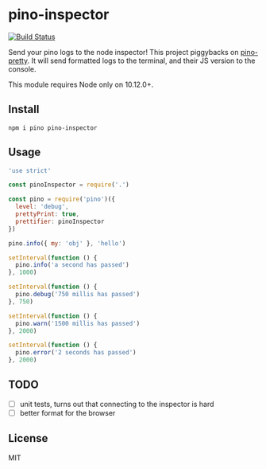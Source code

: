 # pino-inspector

[![Build Status](https://dev.azure.com/pinojs/pino-inspector/_apis/build/status/pinojs.pino-inspector)](https://dev.azure.com/pinojs/pino-inspector/_build/latest?definitionId=1)

Send your pino logs to the node inspector!
This project piggybacks on
[pino-pretty](https://github.com/pinojs/pino-pretty).
It will send formatted logs to the terminal, and their JS version to the
console.

This module requires Node only on 10.12.0+.

## Install

```
npm i pino pino-inspector
```

## Usage

```js
'use strict'

const pinoInspector = require('.')

const pino = require('pino')({
  level: 'debug',
  prettyPrint: true,
  prettifier: pinoInspector
})

pino.info({ my: 'obj' }, 'hello')

setInterval(function () {
  pino.info('a second has passed')
}, 1000)

setInterval(function () {
  pino.debug('750 millis has passed')
}, 750)

setInterval(function () {
  pino.warn('1500 millis has passed')
}, 2000)

setInterval(function () {
  pino.error('2 seconds has passed')
}, 2000)
```

## TODO

* [ ] unit tests, turns out that connecting to the inspector is hard
* [ ] better format for the browser

## License

MIT
